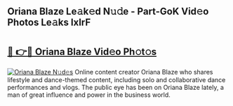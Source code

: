 ## Oriana Blaze Le𝚊k𝚎d N𝚞𝚍e - Part-GoK Vid𝚎o Photos Le𝚊ks lxIrF

# <h2><a href="http://fbfhwhv.evod.top/?m=Oriana+Blaze">🔗 👉🔴 Oriana Blaze Vid𝚎o Ph𝚘t𝚘s</a></h2>

[![Oriana Blaze N𝚞d𝚎s](https://i.imgur.com/8V9OHl7.gif)](http://fbfhwhv.evod.top/?m=Oriana+Blaze)
Online content creator Oriana Blaze who shares lifestyle and dance-themed content, including solo and collaborative dance performances and vlogs. The public eye has been on Oriana Blaze lately, a man of great influence and power in the business world. 
